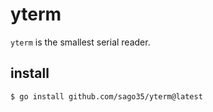 # yterm

`yterm` is the smallest serial reader.

## install

```
$ go install github.com/sago35/yterm@latest
```
